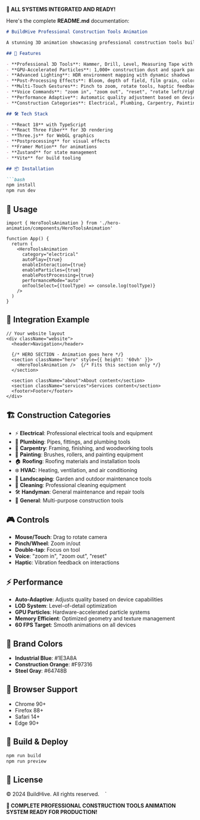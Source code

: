 **🚀 ALL SYSTEMS INTEGRATED AND READY!**

Here's the complete **README.md** documentation:

```markdown
# BuildHive Professional Construction Tools Animation

A stunning 3D animation showcasing professional construction tools built with React Three Fiber for the BuildHive platform.

## 🚀 Features

- **Professional 3D Tools**: Hammer, Drill, Level, Measuring Tape with realistic PBR materials
- **GPU-Accelerated Particles**: 1,000+ construction dust and spark particles
- **Advanced Lighting**: HDR environment mapping with dynamic shadows
- **Post-Processing Effects**: Bloom, depth of field, film grain, color grading
- **Multi-Touch Gestures**: Pinch to zoom, rotate tools, haptic feedback
- **Voice Commands**: "zoom in", "zoom out", "reset", "rotate left/right"
- **Performance Adaptive**: Automatic quality adjustment based on device capabilities
- **Construction Categories**: Electrical, Plumbing, Carpentry, Painting, Roofing, HVAC, Landscaping, Cleaning, Handyman, General

## 🛠️ Tech Stack

- **React 18** with TypeScript
- **React Three Fiber** for 3D rendering
- **Three.js** for WebGL graphics
- **Postprocessing** for visual effects
- **Framer Motion** for animations
- **Zustand** for state management
- **Vite** for build tooling

## 📦 Installation

```bash
npm install
npm run dev
```

## 🎯 Usage

```tsx
import { HeroToolsAnimation } from './hero-animation/components/HeroToolsAnimation'

function App() {
  return (
    <HeroToolsAnimation
      category="electrical"
      autoPlay={true}
      enableInteraction={true}
      enableParticles={true}
      enablePostProcessing={true}
      performanceMode="auto"
      onToolSelect={(toolType) => console.log(toolType)}
    />
  )
}
```

## 🎯 Integration Example

```tsx
// Your website layout
<div className="website">
  <header>Navigation</header>
  
  {/* HERO SECTION - Animation goes here */}
  <section className="hero" style={{ height: '60vh' }}>
    <HeroToolsAnimation />  {/* Fits this section only */}
  </section>
  
  <section className="about">About content</section>
  <section className="services">Services content</section>
  <footer>Footer</footer>
</div>
```

## 🏗️ Construction Categories

- ⚡ **Electrical**: Professional electrical tools and equipment
- 🔧 **Plumbing**: Pipes, fittings, and plumbing tools
- 🔨 **Carpentry**: Framing, finishing, and woodworking tools
- 🎨 **Painting**: Brushes, rollers, and painting equipment
- 🏠 **Roofing**: Roofing materials and installation tools
- ❄️ **HVAC**: Heating, ventilation, and air conditioning
- 🌿 **Landscaping**: Garden and outdoor maintenance tools
- 🧽 **Cleaning**: Professional cleaning equipment
- 🛠️ **Handyman**: General maintenance and repair tools
- 🔧 **General**: Multi-purpose construction tools

## 🎮 Controls

- **Mouse/Touch**: Drag to rotate camera
- **Pinch/Wheel**: Zoom in/out
- **Double-tap**: Focus on tool
- **Voice**: "zoom in", "zoom out", "reset"
- **Haptic**: Vibration feedback on interactions

## ⚡ Performance

- **Auto-Adaptive**: Adjusts quality based on device capabilities
- **LOD System**: Level-of-detail optimization
- **GPU Particles**: Hardware-accelerated particle systems
- **Memory Efficient**: Optimized geometry and texture management
- **60 FPS Target**: Smooth animations on all devices

## 🎨 Brand Colors

- **Industrial Blue**: #1E3A8A
- **Construction Orange**: #F97316
- **Steel Gray**: #64748B

## 📱 Browser Support

- Chrome 90+
- Firefox 88+
- Safari 14+
- Edge 90+

## 🚀 Build & Deploy

```bash
npm run build
npm run preview
```

## 📄 License

© 2024 BuildHive. All rights reserved.
` ` `

**🎉 COMPLETE PROFESSIONAL CONSTRUCTION TOOLS ANIMATION SYSTEM READY FOR PRODUCTION!**